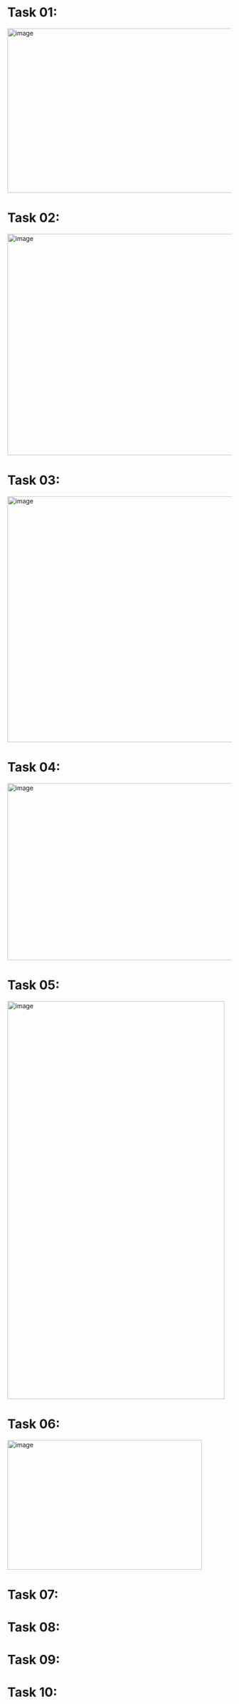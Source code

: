 # Task 01:
<img width="634" height="369" alt="image" src="https://github.com/user-attachments/assets/0e803c55-19e6-4c6a-868f-233953a46188" />

# Task 02:
<img width="598" height="497" alt="image" src="https://github.com/user-attachments/assets/ded45604-a6e0-407e-9a8c-90e6ddcf9b37" />

# Task 03:
<img width="686" height="552" alt="image" src="https://github.com/user-attachments/assets/1be7bf6d-2fcd-4c7f-9320-8b7335fbfe96" />

# Task 04:
<img width="546" height="397" alt="image" src="https://github.com/user-attachments/assets/a74a0ec0-ff65-4a0f-ba5f-a31da85ccdae" />

# Task 05:
<img width="488" height="893" alt="image" src="https://github.com/user-attachments/assets/32478345-e9e7-460d-ad86-e6b110b3a809" />

# Task 06:
<img width="437" height="291" alt="image" src="https://github.com/user-attachments/assets/4224b7f6-764f-4be6-8f25-81b757ae095f" />

# Task 07:

# Task 08:

# Task 09:

# Task 10:
